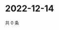 # 2022-12-14

共 0 条

<!-- BEGIN WEIBO -->
<!-- 最后更新时间 Wed Dec 14 2022 01:12:48 GMT+0800 (China Standard Time) -->

<!-- END WEIBO -->
